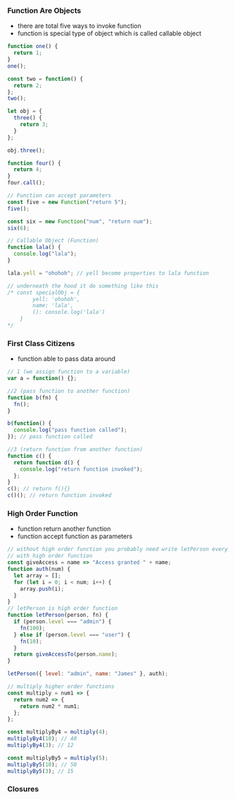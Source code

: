 ### Function Are Objects

- there are total five ways to invoke function
- function is special type of object which is called callable object

```js
function one() {
  return 1;
}
one();

const two = function() {
  return 2;
};
two();

let obj = {
  three() {
    return 3;
  }
};

obj.three();

function four() {
  return 4;
}
four.call();

// Function can accept parameters
const five = new Function("return 5");
five();

const six = new Function("num", "return num");
six(6);

// Callable Object (Function)
function lala() {
  console.log("lala");
}

lala.yell = "ohohoh"; // yell become properties to lala function

// underneath the hood it do something like this
/* const specialObj = {
        yell: 'ohohoh',
        name: 'lala',
        (): console.log('lala')
    }
*/
```

### First Class Citizens

- function able to pass data around

```js
// 1 (we assign function to a variable)
var a = function() {};

//2 (pass function to another function)
function b(fn) {
  fn();
}

b(function() {
  console.log("pass function called");
}); // pass function called

//3 (return function from another function)
function c() {
  return function d() {
    console.log("return function invoked");
  };
}
c(); // return f(){}
c()(); // return function invoked
```

### High Order Function

- function return another function
- function accept function as parameters

```js
// without high order function you probably need write letPerson every single time when name and level different
// with high order function
const giveAccess = name => "Access granted " + name;
function auth(num) {
  let array = [];
  for (let i = 0; i < num; i++) {
    array.push(i);
  }
}
// letPerson is high order function
function letPerson(person, fn) {
  if (person.level === "admin") {
    fn(100);
  } else if (person.level === "user") {
    fn(10);
  }
  return giveAccessTo(person.name);
}

letPerson({ level: "admin", name: "James" }, auth);

// multiply higher order functions
const multiply = num1 => {
  return num2 => {
    return num2 * num1;
  };
};

const multiplyBy4 = multiply(4);
multiplyBy4(10); // 40
multiplyBy4(3); // 12

const multiplyBy5 = multiply(5);
multiplyBy5(10); // 50
multiplyBy5(3); // 15
```

### Closures

```js
```
